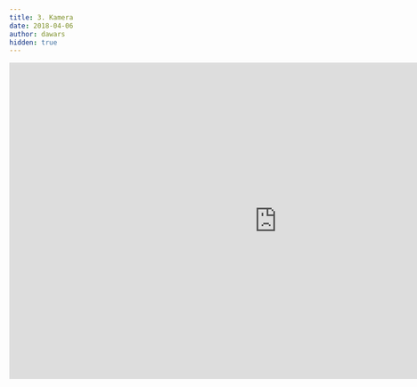 ```yaml
---
title: 3. Kamera
date: 2018-04-06
author: dawars
hidden: true
---
```

<div class="video-container">
<iframe src="https://docs.google.com/presentation/d/e/2PACX-1vQq_3ZYsjgxdBkzA41LpACau_cPYb7rdKpxHQZJQVl6b2GTc_XEbzGvrat7YPC659hNe31HitZATVls/embed?start=false&loop=false&delayms=3000" frameborder="0" width="960" height="569" allowfullscreen="true" mozallowfullscreen="true" webkitallowfullscreen="true"></iframe>
</div>
